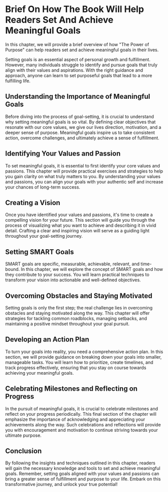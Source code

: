 Brief On How The Book Will Help Readers Set And Achieve Meaningful Goals
================================================================================

In this chapter, we will provide a brief overview of how "The Power of Purpose" can help readers set and achieve meaningful goals in their lives.



Setting goals is an essential aspect of personal growth and fulfillment. However, many individuals struggle to identify and pursue goals that truly align with their values and aspirations. With the right guidance and approach, anyone can learn to set purposeful goals that lead to a more fulfilling life.

Understanding the Importance of Meaningful Goals
------------------------------------------------

Before diving into the process of goal-setting, it is crucial to understand why setting meaningful goals is so vital. By defining clear objectives that resonate with our core values, we give our lives direction, motivation, and a deeper sense of purpose. Meaningful goals inspire us to take consistent action, overcome challenges, and ultimately achieve a sense of fulfillment.

Identifying Your Values and Passion
-----------------------------------

To set meaningful goals, it is essential to first identify your core values and passions. This chapter will provide practical exercises and strategies to help you gain clarity on what truly matters to you. By understanding your values and passions, you can align your goals with your authentic self and increase your chances of long-term success.

Creating a Vision
-----------------

Once you have identified your values and passions, it's time to create a compelling vision for your future. This section will guide you through the process of visualizing what you want to achieve and describing it in vivid detail. Crafting a clear and inspiring vision will serve as a guiding light throughout your goal-setting journey.

Setting SMART Goals
-------------------

SMART goals are specific, measurable, achievable, relevant, and time-bound. In this chapter, we will explore the concept of SMART goals and how they contribute to your success. You will learn practical techniques to transform your vision into actionable and well-defined objectives.

Overcoming Obstacles and Staying Motivated
------------------------------------------

Setting goals is only the first step; the real challenge lies in overcoming obstacles and staying motivated along the way. This chapter will offer strategies for tackling common roadblocks, managing setbacks, and maintaining a positive mindset throughout your goal pursuit.

Developing an Action Plan
-------------------------

To turn your goals into reality, you need a comprehensive action plan. In this section, we will provide guidance on breaking down your goals into smaller, manageable tasks. You will learn how to prioritize, create timelines, and track progress effectively, ensuring that you stay on course towards achieving your meaningful goals.

Celebrating Milestones and Reflecting on Progress
-------------------------------------------------

In the pursuit of meaningful goals, it is crucial to celebrate milestones and reflect on your progress periodically. This final section of the chapter will emphasize the importance of acknowledging and appreciating your achievements along the way. Such celebrations and reflections will provide you with encouragement and motivation to continue striving towards your ultimate purpose.

Conclusion
----------

By following the insights and techniques outlined in this chapter, readers will gain the necessary knowledge and tools to set and achieve meaningful goals. Remember, setting goals aligned with your values and passions can bring a greater sense of fulfillment and purpose to your life. Embark on this transformative journey, and unlock your true potential!
